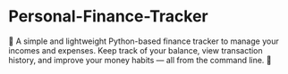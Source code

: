 # Personal-Finance-Tracker
 💸 A simple and lightweight Python-based finance tracker to manage your incomes and expenses. Keep track of your balance, view transaction history, and improve your money habits — all from the command line. 🚀
